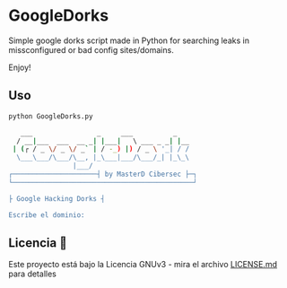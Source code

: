 # GoogleDorks

Simple google dorks script made in Python for searching leaks in missconfigured or bad config sites/domains.

Enjoy!

## Uso

```bash
python GoogleDorks.py
```

```bash
   ___                _     ___          _ 
  / __|___  ___  __ _| |___|   \ ___ _ _| |__ 
 | (┌ / _ \/ _ \/ _` | / -_) |) / _ \ '_| / / 
  \___\___/\___/\__, |_\___|___/\___/_| |_\_\ 
                |___/ 
┌─────────────────────┤ by MasterD Cibersec ├─┐ 
└─────────────────────────────────────────────┘ 

├ Google Hacking Dorks ┤ 

Escribe el dominio: 
```

## Licencia 📄

Este proyecto está bajo la Licencia GNUv3 - mira el archivo [LICENSE.md](LICENSE.md) para detalles
